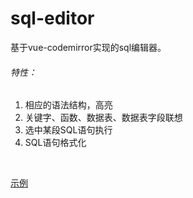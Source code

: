 # sql-editor
基于vue-codemirror实现的sql编辑器。<br/>
###### 特性：
1. 相应的语法结构，高亮
2. 关键字、函数、数据表、数据表字段联想
3. 选中某段SQL语句执行
4. SQL语句格式化
<br/>

[示例](https://spring-min.github.io/sql-editor/dist/index.html)
